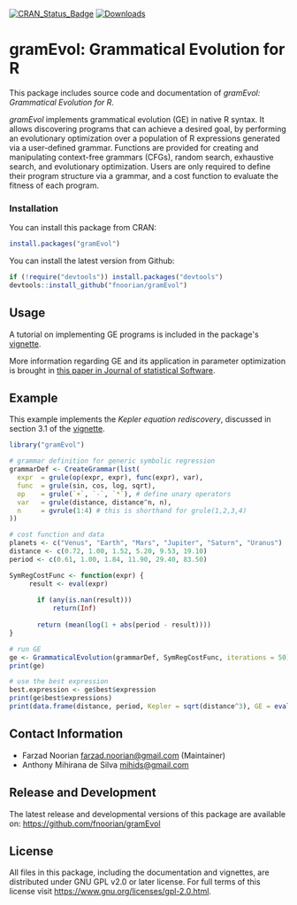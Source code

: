 [![CRAN_Status_Badge](http://www.r-pkg.org/badges/version/gramEvol)](https://cran.r-project.org/package=gramEvol)
[![Downloads](http://cranlogs.r-pkg.org/badges/gramEvol)](https://cran.r-project.org/package=gramEvol)

gramEvol: Grammatical Evolution for R
=====================================

This package includes source code and documentation of *gramEvol: Grammatical
Evolution for R*.

*gramEvol* implements grammatical evolution (GE) in native R syntax. It allows
discovering programs that can achieve a desired goal, by performing an
evolutionary optimization over a population of R expressions generated via a
user-defined grammar. Functions are provided for creating and manipulating
context-free grammars (CFGs), random search, exhaustive search, and evolutionary
optimization. Users are only required to define their program structure via a
grammar, and a cost function to evaluate the fitness of each program.

### Installation

You can install this package from CRAN:
```R
install.packages("gramEvol")
```

You can install the latest version from Github:
```R
if (!require("devtools")) install.packages("devtools")
devtools::install_github("fnoorian/gramEvol")
```

## Usage

A tutorial on implementing GE programs is included in the package's
[vignette](https://cran.r-project.org/web/packages/gramEvol/vignettes/ge-intro.pdf).

More information regarding GE and its application in parameter optimization is brought in
[this paper in Journal of statistical Software](https://www.jstatsoft.org/article/view/v071i01).

## Example

This example implements the *Kepler equation rediscovery*, discussed in section 3.1 of
the [vignette](https://cran.r-project.org/web/packages/gramEvol/vignettes/ge-intro.pdf).

```R
library("gramEvol")

# grammar definition for generic symbolic regression
grammarDef <- CreateGrammar(list(
  expr  = grule(op(expr, expr), func(expr), var),
  func  = grule(sin, cos, log, sqrt),
  op    = grule(`+`, `-`, `*`), # define unary operators
  var   = grule(distance, distance^n, n),
  n     = gvrule(1:4) # this is shorthand for grule(1,2,3,4)
))

# cost function and data
planets <- c("Venus", "Earth", "Mars", "Jupiter", "Saturn", "Uranus")
distance <- c(0.72, 1.00, 1.52, 5.20, 9.53, 19.10)
period <- c(0.61, 1.00, 1.84, 11.90, 29.40, 83.50)

SymRegCostFunc <- function(expr) {
     result <- eval(expr)
  
       if (any(is.nan(result)))
           return(Inf)
  
       return (mean(log(1 + abs(period - result))))
}

# run GE
ge <- GrammaticalEvolution(grammarDef, SymRegCostFunc, iterations = 50)
print(ge)

# use the best expression
best.expression <- ge$best$expression
print(ge$best$expressions)
print(data.frame(distance, period, Kepler = sqrt(distance^3), GE = eval(best.expression)))
```

## Contact Information
 * Farzad Noorian <farzad.noorian@gmail.com> (Maintainer)
 * Anthony Mihirana de Silva <mihids@gmail.com>

## Release and Development
The latest release and developmental versions of this package are available on:
<https://github.com/fnoorian/gramEvol>
 
## License
All files in this package, including the documentation and vignettes,
are distributed under GNU GPL v2.0 or later license.
For full terms of this license visit <https://www.gnu.org/licenses/gpl-2.0.html>.

